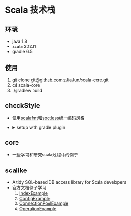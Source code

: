 # Scala 技术栈

## 环境
  * java 1.8
  * scala 2.12.11
  * gradle 6.5
  
## 使用
  1. git clone git@github.com:zJiaJun/scala-core.git
  2. cd scala-core
  3. ./gradlew build
  
## checkStyle
   * 使用[scalafmt](https://scalameta.org/scalafmt/)和[spotless](https://github.com/diffplug/spotless/tree/main/plugin-gradle#scalafmt)统一编码风格
   
   * <details><summary>setup with gradle plugin</summary>
   
        ```gradle
        buildscript {
        dependencies {
            classpath "com.diffplug.spotless:spotless-plugin-gradle:$versions.spotlessPlugin"
        }
        }
        
        apply plugin: "com.diffplug.gradle.spotless"
        spotless {
        scala {
            target '**/*.scala'
            scalafmt("$versions.scalafmt").configFile('checkstyle/.scalafmt.conf')
        }
        }
        ```
        
        spotlessPlugin.version = 3.28.1
        scalafmt.version = 1.5.1
        具体请看build.gradle和dependencies.gradle
    </details>

    
## core
  * 一些学习和研究scala过程中的例子
  
## scalike
  * A tidy SQL-based DB access library for Scala developers
  * 官方文档例子学习
    1. [IndexExample](https://github.com/zjiajun/scala-core/blob/master/scalike/src/main/scala/com/github/zjiajun/scalike/IndexExample.scala)
    2. [ConfigExample](https://github.com/zjiajun/scala-core/blob/master/scalike/src/main/scala/com/github/zjiajun/scalike/ConfigExample.scala)
    3. [ConnectionPoolExample](https://github.com/zjiajun/scala-core/blob/master/scalike/src/main/scala/com/github/zjiajun/scalike/ConnectionPoolExample.scala)
    4. [OperationExample](https://github.com/zjiajun/scala-core/blob/master/scalike/src/main/scala/com/github/zjiajun/scalike/OperationExample.scala)